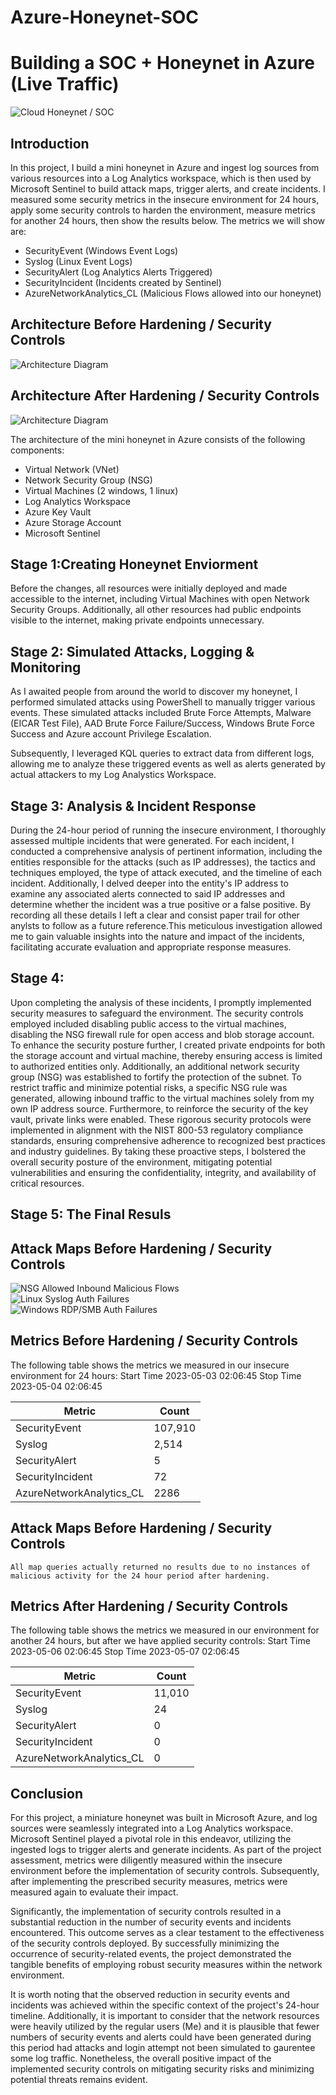 # Azure-Honeynet-SOC
# Building a SOC + Honeynet in Azure (Live Traffic)
![Cloud Honeynet / SOC](https://i.imgur.com/XKqCUbW.jpg)

## Introduction 

In this project, I build a mini honeynet in Azure and ingest log sources from various resources into a Log Analytics workspace, which is then used by Microsoft Sentinel to build attack maps, trigger alerts, and create incidents. I measured some security metrics in the insecure environment for 24 hours, apply some security controls to harden the environment, measure metrics for another 24 hours, then show the results below. The metrics we will show are:

- SecurityEvent (Windows Event Logs)
- Syslog (Linux Event Logs)
- SecurityAlert (Log Analytics Alerts Triggered)
- SecurityIncident (Incidents created by Sentinel)
- AzureNetworkAnalytics_CL (Malicious Flows allowed into our honeynet)

## Architecture Before Hardening / Security Controls
![Architecture Diagram](https://i.imgur.com/eIntffG.jpg)

## Architecture After Hardening / Security Controls
![Architecture Diagram](https://i.imgur.com/uBGlTSG.jpg)

The architecture of the mini honeynet in Azure consists of the following components:

- Virtual Network (VNet)
- Network Security Group (NSG)
- Virtual Machines (2 windows, 1 linux)
- Log Analytics Workspace
- Azure Key Vault
- Azure Storage Account
- Microsoft Sentinel

## Stage 1:Creating Honeynet Enviorment
Before the changes, all resources were initially deployed and made accessible to the internet, including Virtual Machines with open Network Security Groups. Additionally, all other resources had public endpoints visible to the internet, making private endpoints unnecessary.

## Stage 2: Simulated Attacks, Logging & Monitoring
As I awaited people from around the world to discover my honeynet, I performed simulated attacks using PowerShell to manually trigger various events. These simulated attacks included Brute Force Attempts, Malware (EICAR Test File), AAD Brute Force Failure/Success,  Windows Brute Force Success and Azure account Privilege Escalation. 

Subsequently, I leveraged KQL queries to extract data from different logs, allowing me to analyze these triggered events as well as alerts generated by actual attackers to my Log Analystics Workspace.

## Stage 3: Analysis & Incident Response
During the 24-hour period of running the insecure environment, I thoroughly assessed multiple incidents that were generated. For each incident, I conducted a comprehensive analysis of pertinent information, including the entities responsible for the attacks (such as IP addresses), the tactics and techniques employed, the type of attack executed, and the timeline of each incident. Additionally, I delved deeper into the entity's IP address to examine any associated alerts connected to said IP addresses and determine whether the incident was a true positive or a false positive. By recording all these details I left a clear and consist paper trail for other anylsts to follow as a future reference.This meticulous investigation allowed me to gain valuable insights into the nature and impact of the incidents, facilitating accurate evaluation and appropriate response measures.

## Stage 4: 
Upon completing the analysis of these incidents, I promptly implemented security measures to safeguard the environment. The security controls employed included disabling public access to the virtual machines, disabling the NSG firewall rule for open access and blob storage account. To enhance the security posture further, I created private endpoints for both the storage account and virtual machine, thereby ensuring access is limited to authorized entities only. Additionally, an additional network security group (NSG) was established to fortify the protection of the subnet. To restrict traffic and minimize potential risks, a specific NSG rule was generated, allowing inbound traffic to the virtual machines solely from my own IP address source. Furthermore, to reinforce the security of the key vault, private links were enabled. These rigorous security protocols were implemented in alignment with the NIST 800-53 regulatory compliance standards, ensuring comprehensive adherence to recognized best practices and industry guidelines. By taking these proactive steps, I bolstered the overall security posture of the environment, mitigating potential vulnerabilities and ensuring the confidentiality, integrity, and availability of critical resources.

## Stage 5: The Final Resuls
## Attack Maps Before Hardening / Security Controls
![NSG Allowed Inbound Malicious Flows](https://i.imgur.com/1qvswSX.png)<br>
![Linux Syslog Auth Failures](https://i.imgur.com/G1YgZt6.png)<br>
![Windows RDP/SMB Auth Failures](https://i.imgur.com/ESr9Dlv.png)<br>

## Metrics Before Hardening / Security Controls

The following table shows the metrics we measured in our insecure environment for 24 hours:
Start Time 2023-05-03 02:06:45
Stop Time 2023-05-04 02:06:45

| Metric                   | Count
| ------------------------ | -----
| SecurityEvent            | 107,910
| Syslog                   | 2,514
| SecurityAlert            | 5
| SecurityIncident         | 72
| AzureNetworkAnalytics_CL | 2286

## Attack Maps Before Hardening / Security Controls

```All map queries actually returned no results due to no instances of malicious activity for the 24 hour period after hardening.```

## Metrics After Hardening / Security Controls

The following table shows the metrics we measured in our environment for another 24 hours, but after we have applied security controls:
Start Time 2023-05-06 02:06:45
Stop Time	2023-05-07 02:06:45

| Metric                   | Count
| ------------------------ | -----
| SecurityEvent            | 11,010
| Syslog                   | 24
| SecurityAlert            | 0
| SecurityIncident         | 0
| AzureNetworkAnalytics_CL | 0

## Conclusion

For this project, a miniature honeynet was built in Microsoft Azure, and log sources were seamlessly integrated into a Log Analytics workspace. Microsoft Sentinel played a pivotal role in this endeavor, utilizing the ingested logs to trigger alerts and generate incidents. As part of the project assessment, metrics were diligently measured within the insecure environment before the implementation of security controls. Subsequently, after implementing the prescribed security measures, metrics were measured again to evaluate their impact.

Significantly, the implementation of security controls resulted in a substantial reduction in the number of security events and incidents encountered. This outcome serves as a clear testament to the effectiveness of the security controls deployed. By successfully minimizing the occurrence of security-related events, the project demonstrated the tangible benefits of employing robust security measures within the network environment.

It is worth noting that the observed reduction in security events and incidents was achieved within the specific context of the project's 24-hour timeline. Additionally, it is important to consider that the network resources were heavily utilized by the regular users (Me) and it is plausible that fewer numbers of security events and alerts could have been generated during this period had attacks and login attempt not been simulated to gaurentee some log traffic. Nonetheless, the overall positive impact of the implemented security controls on mitigating security risks and minimizing potential threats remains evident.
